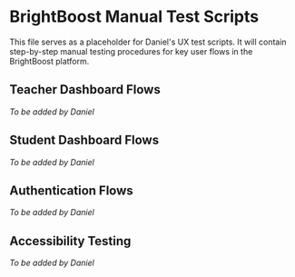 # BrightBoost Manual Test Scripts

This file serves as a placeholder for Daniel's UX test scripts. It will contain step-by-step manual testing procedures for key user flows in the BrightBoost platform.

## Teacher Dashboard Flows

*To be added by Daniel*

## Student Dashboard Flows

*To be added by Daniel*

## Authentication Flows

*To be added by Daniel*

## Accessibility Testing

*To be added by Daniel*
